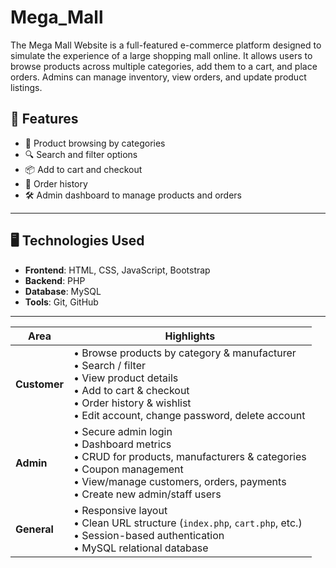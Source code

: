 # Mega_Mall
The Mega Mall Website is a full-featured e-commerce platform designed to simulate the experience of a large shopping mall online. It allows users to browse products across multiple categories, add them to a cart, and place orders. Admins can manage inventory, view orders, and update product listings.


## 🌟 Features

- 🛒 Product browsing by categories
- 🔍 Search and filter options
- 📦 Add to cart and checkout
- 🧾 Order history
- 🛠 Admin dashboard to manage products and orders

---

## 🖥️ Technologies Used

- **Frontend**: HTML, CSS, JavaScript, Bootstrap
- **Backend**: PHP
- **Database**: MySQL
- **Tools**: Git, GitHub

---
| Area | Highlights |
|------|------------|
| **Customer** | • Browse products by category & manufacturer<br>• Search / filter<br>• View product details<br>• Add to cart & checkout<br>• Order history & wishlist<br>• Edit account, change password, delete account |
| **Admin** | • Secure admin login<br>• Dashboard metrics<br>• CRUD for products, manufacturers & categories<br>• Coupon management<br>• View/manage customers, orders, payments<br>• Create new admin/staff users |
| **General** | • Responsive layout<br>• Clean URL structure (`index.php`, `cart.php`, etc.)<br>• Session-based authentication<br>• MySQL relational database |

